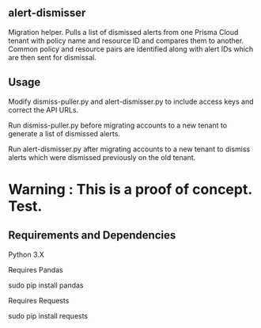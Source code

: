 ## alert-dismisser

Migration helper. Pulls a list of dismissed alerts from one Prisma Cloud tenant with policy name and resource ID and compares them to another. Common policy and resource pairs are identified along with alert IDs which are then sent for dismissal.

## Usage

Modify dismiss-puller.py and alert-dismisser.py to include access keys and correct the API URLs.

Run dismiss-puller.py before migrating accounts to a new tenant to generate a list of dismissed alerts.

Run alert-dismisser.py after migrating accounts to a new tenant to dismiss alerts which were dismissed previously on the old tenant.

# Warning : This is a proof of concept. Test. 

## Requirements and Dependencies

Python 3.X

Requires Pandas

sudo pip install pandas

Requires Requests

sudo pip install requests
